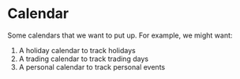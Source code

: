 # Calendar

<section class="todo">
<p>Some calendars that we want to put up. For example, we might want:</p>
<ol>
    <li>A holiday calendar to track holidays</li>
    <li>A trading calendar to track trading days</li>
    <li>A personal calendar to track personal events</li>
</ol>
</section>

<script setup>
import { ref } from 'vue';
</script>

<style scoped>
</style>